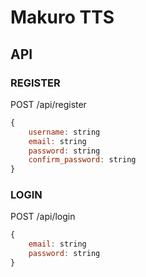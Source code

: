 # Makuro TTS

## API

### REGISTER

POST /api/register

```js
{
    username: string
    email: string
    password: string
    confirm_password: string
}
```

### LOGIN

POST /api/login

```js
{
    email: string
    password: string
}
```